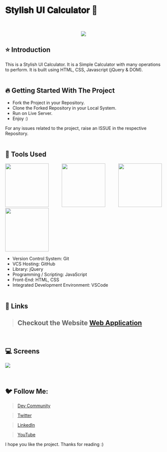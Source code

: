 # 𝐒𝐭𝐲𝐥𝐢𝐬𝐡 𝐔𝐈 𝐂𝐚𝐥𝐜𝐮𝐥𝐚𝐭𝐨𝐫 🚀

<br/>
<p align="center">
<img src="https://user-images.githubusercontent.com/76626529/185205546-79932b62-1970-4157-8f17-32a8ce2344da.png"> 
</p>

## ⭐ Introduction

This is a Stylish UI Calculator. It is a Simple Calculator with many operations to perform. It is built using HTML, CSS, Javascript (jQuery & DOM).
<br/>
<br/>

## 🔥 Getting Started With The Project

-  Fork the Project in your Repository.
-  Clone the Forked Repository in your Local System.
-  Run on Live Server.
-  Enjoy :)

For any issues related to the project, raise an ISSUE in the respective Repository.
<br/>
<br/>

## 🔨 Tools Used

<p align="justify">
<img height="140" width="140" src="https://www.w3.org/html/logo/downloads/HTML5_Logo_256.png">
<img height="140" width="140" src="https://logodix.com/logo/470309.png">
<img height="140" width="140" src="https://upload.wikimedia.org/wikipedia/commons/6/6a/JavaScript-logo.png">
<img height="140" width="140" src="https://code.visualstudio.com/assets/apple-touch-icon.png">
</p>

-  Version Control System: Git
-  VCS Hosting: GitHub
-  Library: jQuery
-  Programming / Scripting: JavaScript
-  Front-End: HTML, CSS
-  Integrated Development Environment: VSCode
   <br/>
   <br/>

## 🔗 Links

> ## Checkout the Website [Web Application](https://ayush-kanduri.github.io/UI-Calculator/)

 <br/>

## 💻 Screens

<p align="justify">
<img src="https://user-images.githubusercontent.com/76626529/149655855-3606f6c8-87bf-47c6-bafd-ad07c918d0b1.png">
</p>
<br/>

## 🐦 Follow Me:

> [Dev Community](https://dev.to/ayushkanduri)

> [Twitter](https://twitter.com/ayush_codes)

> [LinkedIn](https://www.linkedin.com/in/ayushkanduri/)

> [YouTube](https://www.youtube.com/channel/UC6c1ajC_2jF7wQp7Y13t2bg)

I hope you like the project. Thanks for reading :)
